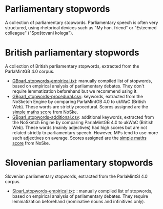 # Parliamentary stopwords

A collection of parliamentary stopwords. Parliamentary speech is often very structured, using rhetorical devices such as "My hon. friend" or "Esteemed colleague" ("Spoštovani kolega").

# British parliamentary stopwords

A collection of British parliamentary stopwords, extracted from the ParlaMintGB 4.0 corpus.

- [GBparl_stopwords-empirical.txt](GBparl_stopwords-empirical.txt): manually compiled list of stopwords, based on empirical analysis of parliamentary debates. They don't require lemmatization beforehand but we recommend using it.
- [GBparl_stopwords-procedural.csv](GBparl_stopwords-procedural.csv): keywords, extracted from the NoSketch Engine by comparing ParlaMintGB 4.0 to ukWaC (British Web). These words are strictly procedural. Scores assigned are the [simple maths score](https://www.sketchengine.eu/wp-content/uploads/2015/04/2009-Simple-maths-for-keywords.pdf) from NoSke.
- [GBparl_stopwords-additional.csv](GBparl_stopwords-additional.csv): additional keywords, extracted from the NoSketch Engine by comparing ParlaMintGB 4.0 to ukWaC (British Web). These words (mainly adjectives) had high scores but are not related strictly to parliamentary speech. However, MPs tend to use more such adjectives on average. Scores assigned are the [simple maths score](https://www.sketchengine.eu/wp-content/uploads/2015/04/2009-Simple-maths-for-keywords.pdf) from NoSke.

# Slovenian parliamentary stopwords

Slovenian parliamentary stopwords, extracted from the ParlaMintSI 4.0 corpus.

- [SIparl_stopwords-empirical.txt](SIparl_stopwords-empirical.txt): : manually compiled list of stopwords, based on empirical analysis of parliamentary debates. They require lemmatization beforehand (nominative nouns and infinitives only).